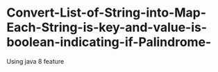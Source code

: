 # Convert-List-of-String-into-Map-Each-String-is-key-and-value-is-boolean-indicating-if-Palindrome-
Using java 8 feature

